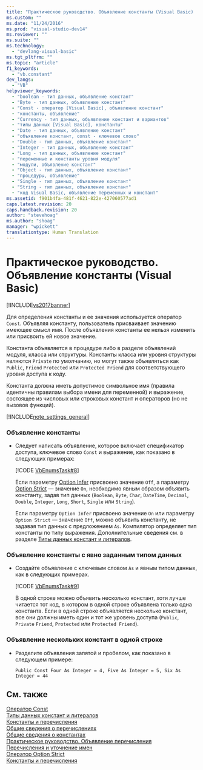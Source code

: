 ```yaml
---
title: "Практическое руководство. Объявление константы (Visual Basic) | Microsoft Docs"
ms.custom: ""
ms.date: "11/24/2016"
ms.prod: "visual-studio-dev14"
ms.reviewer: ""
ms.suite: ""
ms.technology: 
  - "devlang-visual-basic"
ms.tgt_pltfrm: ""
ms.topic: "article"
f1_keywords: 
  - "vb.constant"
dev_langs: 
  - "VB"
helpviewer_keywords: 
  - "boolean - тип данных, объявление констант"
  - "Byte - тип данных, объявление констант"
  - "Const - оператор [Visual Basic], объявление констант"
  - "константы, объявление"
  - "Currency - тип данных, объявление констант и вариантов"
  - "типы данных [Visual Basic], константы"
  - "Date - тип данных, объявление констант"
  - "объявление констант, const - ключевое слово"
  - "Double - тип данных, объявление констант"
  - "Integer - тип данных, объявление констант"
  - "Long - тип данных, объявление констант"
  - "переменные и константы уровня модуля"
  - "модули, объявление констант"
  - "Object - тип данных, объявление констант"
  - "процедуры, объявление"
  - "Single - тип данных, объявление констант"
  - "String - тип данных, объявление констант"
  - "код Visual Basic, объявление переменных и констант"
ms.assetid: f901b4fa-481f-4621-822e-427060577ad1
caps.latest.revision: 20
caps.handback.revision: 20
author: "stevehoag"
ms.author: "shoag"
manager: "wpickett"
translationtype: Human Translation
---
```

# Практическое руководство. Объявление константы (Visual Basic)
[!INCLUDE[vs2017banner](../../../../csharp/includes/vs2017banner.md)]

Для определения константы и ее значения используется оператор `Const`.  Объявляя константу, пользователь присваивает значению имеющее смысл имя.  После объявления константы ее нельзя изменить или присвоить ей новое значение.  
  
 Константа объявляется в процедуре либо в разделе объявлений модуля, класса или структуры.  Константы класса или уровня структуры являются `Private` по умолчанию, но могут также объявляться как `Public`, `Friend` `Protected` или `Protected Friend` для соответствующего уровня доступа к коду.  
  
 Константа должна иметь допустимое символьное имя \(правила идентичны правилам выбора имени для переменной\) и выражение, состоящее из числовых или строковых констант и операторов \(но не вызовов функций\).  
  
 [!INCLUDE[note_settings_general](../../../../csharp/language-reference/compiler-messages/includes/note_settings_general_md.md)]  
  
### Объявление константы  
  
-   Следует написать объявление, которое включает спецификатор доступа, ключевое слово `Const` и выражение, как показано в следующих примерах:  
  
     [!CODE [VbEnumsTask#8](../CodeSnippet/VS_Snippets_VBCSharp/VbEnumsTask#8)]  
  
     Если параметру [Option Infer](../../../../visual-basic/language-reference/statements/option-infer-statement.md) присвоено значение `Off`, а параметру [Option Strict](../../../../visual-basic/language-reference/statements/option-strict-statement.md) — значение `On`, необходимо явным образом объявить константу, задав тип данных \(`Boolean`, `Byte`, `Char`, `DateTime`, `Decimal`, `Double`, `Integer`, `Long`, `Short`, `Single` или `String`\).  
  
     Если параметру `Option Infer` присвоено значение `On` или параметру `Option Strict` — значение `Off`, можно объявить константу, не задавая тип данных с предложением `As`.  Компилятор определяет тип константы по типу выражения.  Дополнительные сведения см. в разделе [Типы данных констант и литералов](../../../../visual-basic/programming-guide/language-features/constants-enums/constant-and-literal-data-types.md).  
  
### Объявление константы с явно заданным типом данных  
  
-   Создайте объявление с ключевым словом `As` и явным типом данных, как в следующих примерах.  
  
     [!CODE [VbEnumsTask#9](../CodeSnippet/VS_Snippets_VBCSharp/VbEnumsTask#9)]  
  
     В одной строке можно объявить несколько констант, хотя лучше читается тот код, в котором в одной строке объявлена только одна константа.  Если в одной строке объявляется несколько констант, все они должны иметь один и тот же уровень доступа \(`Public`, `Private` `Friend`, `Protected` или `Protected Friend`\).  
  
### Объявление нескольких констант в одной строке  
  
-   Разделите объявления запятой и пробелом, как показано в следующем примере:  
  
    ```  
    Public Const Four As Integer = 4, Five As Integer = 5, Six As Integer = 44  
    ```  
  
## См. также  
 [Оператор Const](../../../../visual-basic/language-reference/statements/const-statement.md)   
 [Типы данных констант и литералов](../../../../visual-basic/programming-guide/language-features/constants-enums/constant-and-literal-data-types.md)   
 [Константы и перечисления](../../../../visual-basic/programming-guide/language-features/constants-enums/index.md)   
 [Общие сведения о перечислениях](../../../../visual-basic/programming-guide/language-features/constants-enums/enumerations-overview.md)   
 [Общие сведения о константах](../../../../visual-basic/programming-guide/language-features/constants-enums/constants-overview.md)   
 [Практическое руководство. Объявление перечисления](../../../../visual-basic/programming-guide/language-features/constants-enums/how-to-declare-enumerations.md)   
 [Перечисления и уточнение имен](../../../../visual-basic/programming-guide/language-features/constants-enums/enumerations-and-name-qualification.md)   
 [Оператор Option Strict](../../../../visual-basic/language-reference/statements/option-strict-statement.md)   
 [Константы и перечисления](../../../../visual-basic/language-reference/constants-and-enumerations.md)